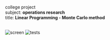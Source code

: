 
college project<br>
subject: **operations research**<br>
title: **Linear Programming - Monte Carlo method**<br>
<br>

![screen](https://raw.githubusercontent.com/poznas/monte-carlo-linear-programming/master/monte_carlo_screen_shot.png)
![tests](https://raw.githubusercontent.com/poznas/monte-carlo-linear-programming/master/monte_tests.png)
